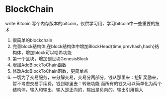 # BlockChain
 write Bitcoin
 写个内存版本的bitcoin，仅供学习用，学习bitcoin中一些重要的技术

1. 很简单的blockchain
2. 完善block结构体,在block结构体中增加BlockHead{time,prevhash,hash}结构体，增加block可以哈希功能
3. 第一个区块，增加创世块GenesisBlock
4. 增加AddBlockToChain函数
5. 修改AddBlockToChain函数，更简单点
6. 一切为了交易服务，来分解交易，交易分两部分，钱从那里来：挖矿奖励来，暂不考虑交易手续费。钱到哪里去：转账功能
   而所有的钱又可以简单化为两个结构体，输入和输出，输入是正向的，输出是负向的。输出引用输入